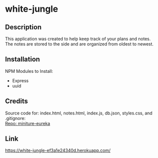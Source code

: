 # white-jungle

## Description
This application was created to help keep track of your plans and notes. The notes are stored to the side and are organized from oldest to newest.

## Installation
NPM Modules to Install:  
* Express  
* uuid  

## Credits
Source code for: index.html, notes.html, index.js, db.json, styles.css, and .gitignore:  
[Repo: miniture-eureka](https://github.com/coding-boot-camp/miniature-eureka)  

## Link
https://white-jungle-ef3a1e24340d.herokuapp.com/